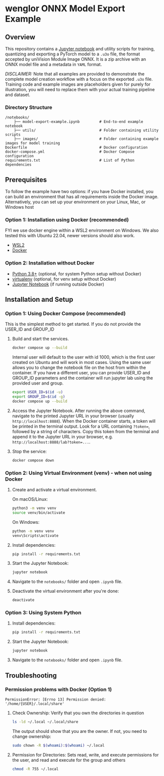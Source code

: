 # wenglor ONNX Model Export Example

## Overview

This repository contains a [Jupyter notebook](notebooks/model-export-example.ipynb) and utility scripts for training, quantizing and exporting a PyTorch model to
a `.u3o` file, the format accepted by uniVision Module Image ONNX. It is a zip archive with an ONNX model file and a metadata in `YAML` format.

*DISCLAIMER:* Note that all examples are provided to demonstrate the complete model creation workflow with a focus on the exported `.u3o` file.
Training code and example images are placeholders given for purely for illustration, you will need to replace them with your actual training pipeline
and dataset.

### Directory Structure

```shell
/notebooks/
    ├── model-export-example.ipynb         # End-to-end example notebook
    ├── utils/                             # Folder containing utility scripts 
    ├── images/                            # Folder containing example images for model training
Dockerfile                                 # Docker configuration
docker-compose.yml                         # Docker Compose configuration
requirements.txt                           # List of Python dependencies
```

## Prerequisites

To follow the example have two options: if you have Docker installed, you can build an environment that has all requirements inside the Docker image. Alternatively, you can set up your environment on your  Linux, Mac, or Windows host

### Option 1: Installation using Docker (recommended)
FYI we use docker engine within a WSL2 environment on Windows. We also tested this with Ubuntu 22.04, newer versions should also work.
- [WSL2](https://learn.microsoft.com/en-us/windows/wsl/install)
- [Docker](https://docs.docker.com/engine/install/)

### Option 2: Installation without Docker

- [Python 3.8+](https://www.python.org/downloads/) (optional, for system Python setup without Docker)
- [virtualenv](https://virtualenv.pypa.io/en/latest/installation.html) (optional, for venv setup without Docker)
- [Jupyter Notebook](https://jupyter.org/install) (if running outside Docker)

## Installation and Setup

### Option 1: Using Docker Compose (recommended)

This is the simplest method to get started. If you do not provide the USER_ID and GROUP_ID

1. Build and start the services.

   ```bash
   docker compose up --build
   ```

   Internal user will default to the user with id 1000, which is the first user created on Ubuntu and will work in most cases.
   Using the same user allows you to change the notebook file on the host from within the container.
   If you have a different user, you can provide USER_ID and GROUP_ID parameters and the
   container will run jupyter lab using the provided user and group.

   ```bash
   export USER_ID=$(id -u)
   export GROUP_ID=$(id -g)
   docker compose up --build
   ```

2. Access the Jupyter Notebook. After running the above command, navigate to the printed Jupyter URL in your browser (usually `http://localhost:8888`). When the Docker container starts, a token will be printed in the terminal output. Look for a URL containing `?token=`, followed by a string of characters. Copy this token from the terminal and append it to the Jupyter URL in your browser, e.g. `http://localhost:8888/lab?token=...`.

3. Stop the service:

   ```bash
   docker compose down
   ```

### Option 2: Using Virtual Environment (venv) - when not using Docker

1. Create and activate a virtual environment.

   On macOS/Linux:

   ```bash
   python3 -m venv venv
   source venv/bin/activate
   ```

   On Windows:

   ```bash
   python -m venv venv
   venv\Scripts\activate
   ```

2. Install dependencies:

   ```bash
   pip install -r requirements.txt
   ```

3. Start the Jupyter Notebook:

   ```bash
   jupyter notebook
   ```

4. Navigate to the `notebooks/` folder and open `.ipynb` file.

5. Deactivate the virtual environment after you're done:

   ```bash
   deactivate
   ```

### Option 3: Using System Python

1. Install dependencies:

   ```bash
   pip install -r requirements.txt
   ```

2. Start the Jupyter Notebook:

   ```bash
   jupyter notebook
   ```

3. Navigate to the `notebooks/` folder and open `.ipynb` file.

## Troubleshooting

### Permission problems with Docker (Option 1)

`PermissionError: [Errno 13] Permission denied: '/home/{USER}/.local/share'`

   1. Check Ownership:
      Verify that you own the directories in question

      ```bash
      ls -ld ~/.local ~/.local/share
      ```

      The output should show that you are the owner. If not, you need to change ownership:

      ```bash
      sudo chown -R $(whoami):$(whoami) ~/.local
      ```

   2. Permission for Directories:
      Sets read, write, and execute permissions for the user, and read and execute for the group and others

      ```bash
      chmod -R 755 ~/.local
      ```
